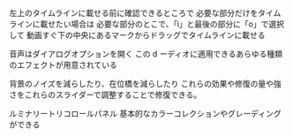 左上のタイムラインに載せる前に確認できるところで
必要な部分だけをタイムラインに載せたい場合は
必要な部分のとこで、「i」と最後の部分に「o」で選択して
動画すぐ下の中央にあるマークからドラッグでタイムラインに載せる

音声はダイアログオプションを開く
この d ーディオに適用できるあらゆる種類のエフェクトが用意されている

背景のノイズを減らしたり、在位橋を減らしたり
これらの効果や修復の量や強さをこれらのスライダーで調整することで修復できる。

ルミナリートリコロールパネル
基本的なカラーコレクションやグレーディングができる
